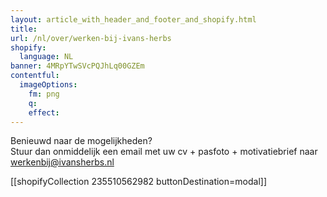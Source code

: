 ```yaml
---
layout: article_with_header_and_footer_and_shopify.html
title:
url: /nl/over/werken-bij-ivans-herbs
shopify:
  language: NL
banner: 4MRpYTwSVcPQJhLq00GZEm
contentful:
  imageOptions:
    fm: png
    q:
    effect:
---
```


Benieuwd naar de mogelijkheden? <br>
Stuur dan onmiddelijk een email met uw cv + pasfoto + motivatiebrief naar werkenbij@ivansherbs.nl

[[shopifyCollection 235510562982 buttonDestination=modal]]
